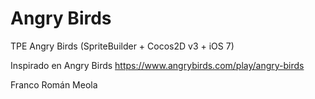 Angry Birds
==========

TPE Angry Birds (SpriteBuilder + Cocos2D v3 + iOS 7)

Inspirado en Angry Birds
https://www.angrybirds.com/play/angry-birds

Franco Román Meola
